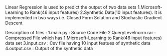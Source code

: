 Linear Regression is used to predict the output of two data sets 1.Microsoft-Learning to Rank(46 input features) 
2.Synthetic Data(10 input features).
It is implemented in two ways i.e. Closed Form Solution and  Stochastic Gradient Descent   

Description of files :
1.main.py : Source Code File 
2.QueryLevelnorm.rar : Compressed File which has 1.Microsoft-Learning to Rank(46 input features) data set 
3.input.csv : Csv file having 10 input featues of synthetic data
4.output.csv : Output of the synthetic data 
